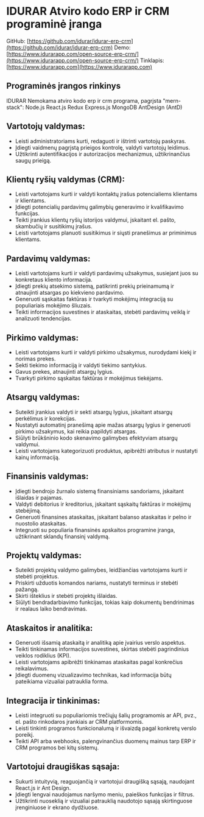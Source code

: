# IDURAR Atviro kodo ERP ir CRM programinė įranga

GitHub: [https://github.com/idurar/idurar-erp-crm](https://github.com/idurar/idurar-erp-crm)
Demo: [https://www.idurarapp.com/open-source-erp-crm/](https://www.idurarapp.com/open-source-erp-crm/)
Tinklapis: [https://www.idurarapp.com](https://www.idurarapp.com)

## Programinės įrangos rinkinys

IDURAR Nemokama atviro kodo erp ir crm programa, pagrįsta "mern-stack": Node.js React.js Redux Express.js MongoDB AntDesign (AntD)

## Vartotojų valdymas:

- Leisti administratoriams kurti, redaguoti ir ištrinti vartotojų paskyras.
- Įdiegti vaidmenų pagrįstą prieigos kontrolę, valdyti vartotojų leidimus.
- Užtikrinti autentifikacijos ir autorizacijos mechanizmus, užtikrinančius saugų prieigą.

## Klientų ryšių valdymas (CRM):

- Leisti vartotojams kurti ir valdyti kontaktų įrašus potencialiems klientams ir klientams.
- Įdiegti potencialių pardavimų galimybių generavimo ir kvalifikavimo funkcijas.
- Teikti įrankius klientų ryšių istorijos valdymui, įskaitant el. pašto, skambučių ir susitikimų įrašus.
- Leisti vartotojams planuoti susitikimus ir siųsti pranešimus ar priminimus klientams.

## Pardavimų valdymas:

- Leisti vartotojams kurti ir valdyti pardavimų užsakymus, susiejant juos su konkretaus kliento informacija.
- Įdiegti prekių atsekimo sistemą, patikrinti prekių prieinamumą ir atnaujinti atsargas po kiekvieno pardavimo.
- Generuoti sąskaitas faktūras ir tvarkyti mokėjimų integraciją su populiariais mokėjimo šliuzais.
- Teikti informacijos suvestines ir ataskaitas, stebėti pardavimų veiklą ir analizuoti tendencijas.

## Pirkimo valdymas:

- Leisti vartotojams kurti ir valdyti pirkimo užsakymus, nurodydami kiekį ir norimas prekes.
- Sekti tiekimo informaciją ir valdyti tiekimo santykius.
- Gavus prekes, atnaujinti atsargų lygius.
- Tvarkyti pirkimo sąskaitas faktūras ir mokėjimus tiekėjams.

## Atsargų valdymas:

- Suteikti įrankius valdyti ir sekti atsargų lygius, įskaitant atsargų perkėlimus ir korekcijas.
- Nustatyti automatinį pranešimą apie mažas atsargų lygius ir generuoti pirkimo užsakymus, kai reikia papildyti atsargas.
- Siūlyti brūkšninio kodo skenavimo galimybes efektyviam atsargų valdymui.
- Leisti vartotojams kategorizuoti produktus, apibrėžti atributus ir nustatyti kainų informaciją.

## Finansinis valdymas:

- Įdiegti bendrojo žurnalo sistemą finansiniams sandoriams, įskaitant išlaidas ir pajamas.
- Valdyti debitorius ir kreditorius, įskaitant sąskaitų faktūras ir mokėjimų stebėjimą.
- Generuoti finansines ataskaitas, įskaitant balanso ataskaitas ir pelno ir nuostolio ataskaitas.
- Integruoti su populiaria finansinės apskaitos programine įranga, užtikrinant sklandų finansinį valdymą.

## Projektų valdymas:

- Suteikti projektų valdymo galimybes, leidžiančias vartotojams kurti ir stebėti projektus.
- Priskirti užduotis komandos nariams, nustatyti terminus ir stebėti pažangą.
- Skirti išteklius ir stebėti projektų išlaidas.
- Siūlyti bendradarbiavimo funkcijas, tokias kaip dokumentų bendrinimas ir realaus laiko bendravimas.

## Ataskaitos ir analitika:

- Generuoti išsamią ataskaitą ir analitiką apie įvairius verslo aspektus.
- Teikti tinkinamas informacijos suvestines, skirtas stebėti pagrindinius veiklos rodiklius (KPI).
- Leisti vartotojams apibrėžti tinkinamas ataskaitas pagal konkrečius reikalavimus.
- Įdiegti duomenų vizualizavimo technikas, kad informacija būtų pateikiama vizualiai patrauklia forma.

## Integracija ir tinkinimas:

- Leisti integruoti su populiariomis trečiųjų šalių programomis ar API, pvz., el. pašto rinkodaros įrankiais ar CRM platformomis.
- Leisti tinkinti programos funkcionalumą ir išvaizdą pagal konkretų verslo poreikį.
- Teikti API arba webhooks, palengvinančius duomenų mainus tarp ERP ir CRM programos bei kitų sistemų.

## Vartotojui draugiškas sąsaja:

- Sukurti intuityvią, reaguojančią ir vartotojui draugišką sąsają, naudojant React.js ir Ant Design.
- Įdiegti lengvai naudojamus naršymo meniu, paieškos funkcijas ir filtrus.
- Užtikrinti nuoseklią ir vizualiai patrauklią naudotojo sąsają skirtinguose įrenginiuose ir ekrano dydžiuose.